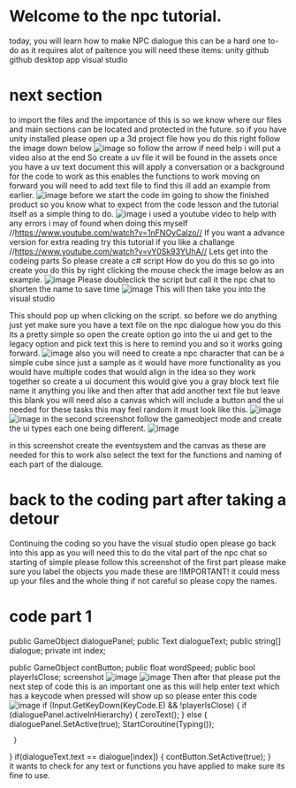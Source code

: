 # Welcome to the npc tutorial.
today, you will learn how to make NPC dialogue
this can be a hard one to-do as it requires alot of paitence 
you will need these items:
unity
github
github desktop app
visual studio
# next section 
to import the files and the importance of this is so we know where our files and main sections can be located and protected in the future.
so if you have unity installed please open up a 3d project file how you do this right follow the image down below 
![image](https://github.com/user-attachments/assets/ffe63c4e-3526-437f-a24a-d395af2b016c)
so follow the arrow if need help i will put a video also at the end 
So create a uv file it will be found in the assets 
once you have a uv text document this will apply a conversation or a background for the code to work as this enables the functions to work moving on forward you will need to add text file to find this ill add an example from earlier. 
![image](https://github.com/user-attachments/assets/0efd9c23-07b5-4c13-8a4f-a5045a960168)
before we start the code im going to show the finished product so you know what to expect from the code lesson and the tutorial itself as a simple thing to do.
![image](https://github.com/user-attachments/assets/740099bf-7917-43d5-b25a-9a35352152f0)
i used a youtube video to help with any errors i may of found when doing this myself
//https://www.youtube.com/watch?v=1nFNOyCalzo//
If you want a advance version for extra reading try this tutorial if you like a challange
//https://www.youtube.com/watch?v=vY0Sk93YUhA//
 Lets get into the codeing parts So please create a c# script 
 How do you do this so go into create you do this by right clicking the mouse check the image below as an example.
 ![image](https://github.com/user-attachments/assets/096173a5-7098-4055-8850-873498f12690)
Please doubleclick the script but call it the npc chat to shorten the name to save time 
![image](https://github.com/user-attachments/assets/ace42129-e723-44d5-92ce-f2de33a836dd)
This will then take you into the visual studio

This should pop up when clicking on the script.
so before we do anything just yet make sure you have a text file on the npc dialogue how you do this its a pretty simple
so open the create option go into the ui and get to the legacy option and pick text this is here to remind you and so it works going forward.
![image](https://github.com/user-attachments/assets/0377b739-6280-49ac-b914-94fdb681aecc)
also you will need to create a npc character that can be a simple cube since just a sample as it would have more functionality as you would have multiple codes that would align in the idea so they work together
so create a ui document this would give you a gray block text file name it anything you like 
and then after that add another text file but leave this blank you will need also a canvas which will include a button and the ui needed for these tasks this may feel random it must look like this.
![image](https://github.com/user-attachments/assets/706aae83-b9e8-4bf2-84c4-1beb6e037532)
![image](https://github.com/user-attachments/assets/4a1806e1-c5b6-4f7d-a00a-f7a8362a6d6b)
in the second screenshot follow the gameobject mode and create the ui types each one being different.
![image](https://github.com/user-attachments/assets/06dad15d-4116-446d-a48e-44a79ece7935)

in this screenshot create the eventsystem and the canvas as these are needed for this to work also select the text for the functions and naming of each part of the dialouge.
# back to the coding part after taking a detour
Continuing the coding so you have the visual studio open please go back into this app as you will need this to do the vital part of the npc chat so starting of simple please follow this screenshot of the first part please make sure you label the objects you made these are !IMPORTANT! it could mess up your files and the whole thing if not careful so please copy the names.
# code part 1
public GameObject dialoguePanel;
public Text dialogueText;
public string[] dialogue;
private int index;

public GameObject contButton;
public float wordSpeed;
public bool playerIsClose;
screenshot
![image](https://github.com/user-attachments/assets/62eb80b3-c693-467b-8137-c027b9d2f8c8)
![image](https://github.com/user-attachments/assets/91ec8d33-3a04-4958-8018-b639e9086906)
Then after that please put the next step of code this is an important one as this will help enter text which has a keycode when pressed will show up
so please enter this code
![image](https://github.com/user-attachments/assets/d0594950-4dd4-4fbe-b155-22f7d6c08632)
 if (Input.GetKeyDown(KeyCode.E) && !playerIsClose)
 {
     if (dialoguePanel.activeInHierarchy)
     {
         zeroText();
     }
     else
     {
         dialoguePanel.SetActive(true);
         StartCoroutine(Typing());


     }
 }
 if(dialogueText.text == dialogue[index])
 {
     contButton.SetActive(true);
 }    
it wants to check for any text or functions you have applied to make sure its fine to use.

















